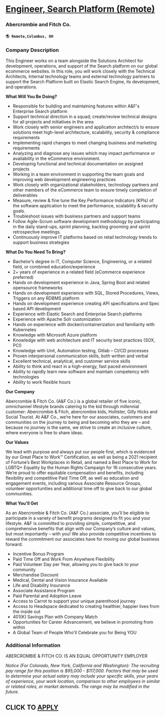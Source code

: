 # [Engineer, Search Platform (Remote)](https://www.remotewlb.com/apply/engineer-search-platform-remote)  
### Abercrombie and Fitch Co.  
#### `🌎 Remote,Columbus, OH`  

### **Company Description**

This Engineer works on a team alongside the Solutions Architect for development, operations, and support of the Search platform on our global ecommerce websites. In this role, you will work closely with the Technical Architects, Internal technology teams and external technology partners to support the Search Platform built on Elastic Search Engine, its development, and operations.

**What Will You Be Doing?**

  * Responsible for building and maintaining features within A&F's Enterprise Search platform
  * Support technical direction in a squad; create/review technical designs for all projects and initiatives in the area
  * Work closely with senior engineers and application architect/s to ensure solutions meet high-level architecture, scalability, security & compliance requirements
  * Implementing rapid changes to meet changing business and marketing requirements
  * Analyzing and diagnose any issues which may impact performance or availability in the eCommerce environment.
  * Developing functional and technical documentation on assigned projects
  * Working in a team environment in supporting the team goals and improving web development engineering practices
  * Work closely with organizational stakeholders, technology partners and other members of the eCommerce team to ensure timely completion of deliverables
  * Measure, review & fine tune the Key Performance Indicators (KPIs) of the software application to meet the performance, scalability & security goals.
  * Troubleshoot issues with business partners and support teams
  * Follow Agile-Scrum software development methodology by participating in the daily stand-ups, sprint planning, backlog grooming and sprint retrospective meetings.
  * Continuously improve IT platforms based on retail technology trends to support business strategies

 **What Do You Need To Bring?**

  * Bachelor’s degree in IT, Computer Science, Engineering, or a related field, or combined education/experience
  * 2+ years of experience in a related field (eCommerce experience preferred)
  * Hands on development experience in Java, Spring Boot and related opensource frameworks
  * Hands on development experience with SQL, Stored Procedures, Views, Triggers on any RDBMS platform
  * Hands on development experience creating API specifications and Spec based API development
  * Experience with Elastic Search and Enterprise Search platforms 
  * Experience with Apache Solr customization
  * Hands on experience with docker/containerization and familiarity with Kubernetes
  * Knowledge with Microsoft Azure platform
  * Knowledge with web architecture and IT security best practices (SOX, PCI)
  * Knowledge with Unit, Automation testing, Gitlab – CI/CD processes
  * Proven interpersonal communication skills, both written and verbal
  * Excellent technical, analytical, and customer service skills
  * Ability to think and react in a high-energy, fast paced environment
  * Ability to rapidly learn new software and maintain competency with technologies
  * Ability to work flexible hours

 **Our Company**

Abercrombie & Fitch Co. (A&F Co.) is a global retailer of five iconic, omnichannel lifestyle brands catering to the kid through millennial customer: Abercrombie & Fitch, abercrombie kids, Hollister, Gilly Hicks and Social Tourist. At A&F Co., we’re here for our associates, customers and communities on the journey to being and becoming who they are – and because no journey is the same, we strive to create an inclusive culture, where everyone is free to share ideas.

**Our Values**

We lead with purpose and always put our people first, which is evidenced by our Great Place to Work™ Certification, as well as being a 2021 recipient of Fortune’s Best Workplaces in Retail, and named a Best Place to Work for LGBTQ+ Equality by the Human Rights Campaign for 16 consecutive years. We’re proud to offer equitable compensation and benefits, including flexibility and competitive Paid Time Off, as well as education and engagement events, including various Associate Resource Groups, volunteer opportunities and additional time off to give back to our global communities.

 **What You'll Get**

As an Abercrombie & Fitch Co. (A&F Co.) associate, you’ll be eligible to participate in a variety of benefit programs designed to fit you and your lifestyle. A&F is committed to providing simple, competitive, and comprehensive benefits that align with our Company’s culture and values, but most importantly – with you! We also provide competitive incentives to reward the commitment our associates have for moving our global business forward:

  * Incentive Bonus Program 
  * Paid Time Off and Work From Anywhere Flexibility 
  * Paid Volunteer Day per Year, allowing you to give back to your community 
  * Merchandise Discount 
  * Medical, Dental and Vision Insurance Available 
  * Life and Disability Insurance 
  * Associate Assistance Program 
  * Paid Parental and Adoption Leave 
  * Access to Carrot to support your unique parenthood journey 
  * Access to Headspace dedicated to creating healthier, happier lives from the inside out 
  * 401(K) Savings Plan with Company Match 
  * Opportunities for Career Advancement, we believe in promoting from within 
  * A Global Team of People Who'll Celebrate you for Being YOU 

### **Additional Information**

ABERCROMBIE & FITCH CO. IS AN EQUAL OPPORTUNITY EMPLOYER

 _Notice (For Colorado, New York, California and Washington): The recruiting pay range for this position is $95,000 - $117,000. Factors that may be used to determine your actual salary may include your specific skills, your years of experience, your work location, comparison to other employees in similar or related roles, or market demands. The range may be modified in the future._

  
## CLICK TO [APPLY](https://www.remotewlb.com/apply/engineer-search-platform-remote)


